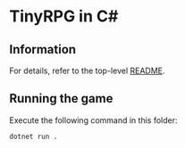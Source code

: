 # TinyRPG in C#

## Information

For details, refer to the top-level [README](../README.md).

## Running the game

Execute the following command in this folder:

```
dotnet run .
```
